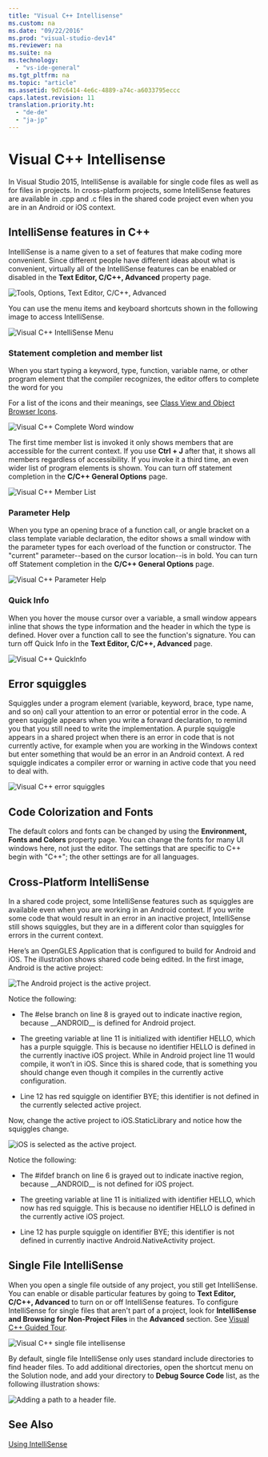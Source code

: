 ```yaml
---
title: "Visual C++ Intellisense"
ms.custom: na
ms.date: "09/22/2016"
ms.prod: "visual-studio-dev14"
ms.reviewer: na
ms.suite: na
ms.technology: 
  - "vs-ide-general"
ms.tgt_pltfrm: na
ms.topic: "article"
ms.assetid: 9d7c6414-4e6c-4889-a74c-a6033795eccc
caps.latest.revision: 11
translation.priority.ht: 
  - "de-de"
  - "ja-jp"
---
```

# Visual C++ Intellisense
In Visual Studio 2015, IntelliSense is available for single code files as well as for files in projects. In cross-platform projects, some IntelliSense features are available in .cpp and .c files in the shared code project even when you are in an Android or iOS context.  
  
## IntelliSense features in C++  
 IntelliSense is a name given to a set of features that make coding more convenient. Since different people have different ideas about what is convenient, virtually all of the IntelliSense features can be enabled or disabled in the **Text Editor, C/C++, Advanced** property page.  
  
 ![Tools, Options, Text Editor, C&#47;C&#43;&#43;, Advanced](../VS_csharp/media/sintellisensecpptoolsoptions.PNG "sIntelliSenseCppToolsOptions")  
  
 You can use the menu items and keyboard shortcuts shown in the following image to access IntelliSense.  
  
 ![Visual C&#43;&#43; IntelliSense Menu](../VS_csharp/media/vs2015_cpp_intellisense_menu.png "vs2015_cpp_intellisense_menu")  
  
### Statement completion and member list  
 When you start typing a keyword, type, function, variable name, or other program element that the compiler recognizes, the editor offers to complete the word for you  
  
 For a list of the icons and their meanings, see [Class View and Object Browser Icons](../VS_csharp/class-view-and-object-browser-icons.md).  
  
 ![Visual C&#43;&#43; Complete Word window](../VS_csharp/media/vs2015_cpp_complete_word.png "vs2015_cpp_complete_word")  
  
 The first time member list is invoked it only shows members that are accessible for the current context. If you use **Ctrl + J** after that, it shows all members regardless of accessibility. If you invoke it a third time, an even wider list of program elements is shown. You can turn off statement completion in the **C/C++ General Options** page.  
  
 ![Visual C&#43;&#43; Member List](../VS_csharp/media/vs2015_cpp_list_members.png "vs2015_cpp_list_members")  
  
### Parameter Help  
 When you type an opening brace of a function call, or angle bracket on a class template variable declaration, the editor shows a small window with the parameter types for each overload of the function or constructor. The "current" parameter--based on the cursor location--is in bold. You can turn off Statement completion in the **C/C++ General Options** page.  
  
 ![Visual C&#43;&#43; Parameter Help](../VS_csharp/media/vs_2015_cpp_param_help.png "vs_2015_cpp_param_help")  
  
### Quick Info  
 When you hover the mouse cursor over a variable, a small window appears inline that shows the type information and the header in which the type is defined. Hover over a function call to see the function's signature. You can turn off Quick Info in the **Text Editor, C/C++, Advanced** page.  
  
 ![Visual C&#43;&#43; QuickInfo](../VS_csharp/media/vs2015_cpp_quickinfo.png "vs2015_cpp_quickInfo")  
  
## Error squiggles  
 Squiggles under a program element (variable, keyword, brace, type name, and so on) call your attention to an error or potential error in the code. A green squiggle appears when you write a forward declaration, to remind you that you still need to write the implementation. A purple squiggle appears in a shared project when there is an error in code that is not currently active, for example when you are working in the Windows context but enter something that would be an error in an Android context. A red squiggle indicates a compiler error or warning in active code that you need to deal with.  
  
 ![Visual C&#43;&#43; error squiggles](../VS_csharp/media/vs2015_cpp_error_quiggles.png "vs2015_cpp_error_quiggles")  
  
## Code Colorization and Fonts  
 The default colors and fonts can be changed by using the **Environment, Fonts and Colors** property page. You can change the fonts for many UI windows here, not just the editor. The settings that are specific to C++ begin with "C++"; the other settings are for all languages.  
  
## Cross-Platform IntelliSense  
 In a shared code project, some IntelliSense features such as squiggles are available even when you are working in an Android context. If you write some code that would result in an error in an inactive project, IntelliSense still shows squiggles, but they are in a different color than squiggles for errors in the current context.  
  
 Here’s an OpenGLES Application that is configured to build for Android and iOS. The illustration shows shared code being edited. In the first image, Android is the active project:  
  
 ![The Android project is the active project.](../VS_csharp/media/intellisensecppcrossplatform.png "IntelliSenseCppCrossPlatform")  
  
 Notice the following:  
  
-   The #else branch on line 8 is grayed out to indicate inactive region, because __ANDROID\_\_ is defined for Android project.  
  
-   The greeting variable at line 11 is initialized with identifier HELLO, which has a purple squiggle. This is because no identifier HELLO is defined in the currently inactive iOS project. While in Android project line 11 would compile, it won’t in iOS. Since this is shared code, that is something you should change even though it compiles in the currently active configuration.  
  
-   Line 12 has red squiggle on identifier BYE; this identifier is not defined in the currently selected active project.  
  
 Now, change the active project to iOS.StaticLibrary and notice how the squiggles change.  
  
 ![iOS is selected as the active project.](../VS_csharp/media/intellisensecppcrossplatform2.png "IntelliSenseCppCrossPlatform2")  
  
 Notice the following:  
  
-   The #ifdef branch on line 6 is grayed out to indicate inactive region, because __ANDROID\_\_ is not defined for iOS project.  
  
-   The greeting variable at line 11 is initialized with identifier HELLO, which now has red squiggle. This is because no identifier HELLO is defined in the currently active iOS project.  
  
-   Line 12 has purple squiggle on identifier BYE; this identifier is not defined in currently inactive Android.NativeActivity project.  
  
## Single File IntelliSense  
 When you open a single file outside of any project, you still get IntelliSense. You can enable or disable particular features by going to **Text Editor, C/C++, Advanced** to turn on or off IntelliSense features. To configure IntelliSense for single files that aren't part of a project, look for **IntelliSense and Browsing for Non-Project Files** in the **Advanced** section. See [Visual C++ Guided Tour](assetId:///499cb66f-7df1-45d6-8b6b-33d94fd1f17c).  
  
 ![Visual C&#43;&#43; single file intellisense](../VS_csharp/media/vs2015_cpp_single_file_intellisense.png "vs2015_cpp_single_file_intellisense")  
  
 By default, single file IntelliSense only uses standard include directories to find header files. To add additional directories, open the shortcut menu on the Solution node, and add your directory to **Debug Source Code** list, as the following illustration shows:  
  
 ![Adding a path to a header file.](../VS_csharp/media/intellisensedebugyourcode.jpg "IntelliSenseDebugYourCode")  
  
## See Also  
 [Using IntelliSense](../VS_csharp/using-intellisense.md)